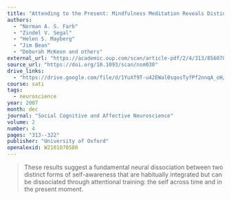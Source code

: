 ```yaml
---
title: "Attending to the Present: Mindfulness Meditation Reveals Distinct Neural Modes of Self-Reference"
authors:
  - "Norman A. S. Farb"
  - "Zindel V. Segal"
  - "Helen S. Mayberg"
  - "Jim Bean"
  - "Deborah McKeon and others"
external_url: "https://academic.oup.com/scan/article-pdf/2/4/313/8560783/nsm030.pdf"
source_url: "https://doi.org/10.1093/scan/nsm030"
drive_links:
  - "https://drive.google.com/file/d/1YuXf9T-u42EWal0sqosTyfPf2nnqA_oH/view?usp=drivesdk"
course: sati
tags:
  - neuroscience
year: 2007
month: dec
journal: "Social Cognitive and Affective Neuroscience"
volume: 2
number: 4
pages: "313--322"
publisher: "University of Oxford"
openalexid: W2101070580
---
```


> These results suggest a fundamental neural dissociation between two distinct forms of self-awareness that are habitually integrated but can be dissociated through attentional training: the self across time and in the present moment.
